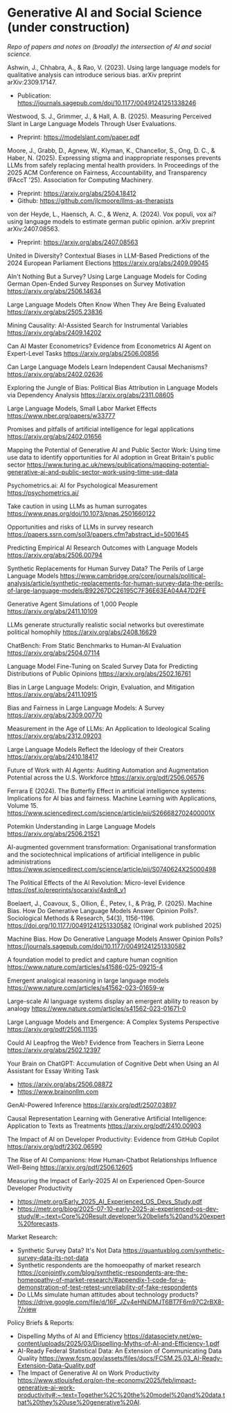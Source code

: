 # Generative AI and Social Science (under construction)
*Repo of papers and notes on (broadly) the intersection of AI and social science.*

Ashwin, J., Chhabra, A., & Rao, V. (2023). Using large language models for qualitative analysis can introduce serious bias. arXiv preprint arXiv:2309.17147. 
- Publication: https://journals.sagepub.com/doi/10.1177/00491241251338246

Westwood, S. J., Grimmer, J., & Hall, A. B. (2025). Measuring Perceived Slant in Large Language Models Through User Evaluations. 
- Preprint: https://modelslant.com/paper.pdf

Moore, J., Grabb, D., Agnew, W., Klyman, K., Chancellor, S., Ong, D. C., & Haber, N. (2025). Expressing stigma and inappropriate responses prevents LLMs from safely replacing mental health providers. In Proceedings of the 2025 ACM Conference on Fairness, Accountability, and Transparency (FAccT '25). Association for Computing Machinery.
- Preprint: https://arxiv.org/abs/2504.18412
- Github: https://github.com/jlcmoore/llms-as-therapists

von der Heyde, L., Haensch, A. C., & Wenz, A. (2024). Vox populi, vox ai? using language models to estimate german public opinion. arXiv preprint arXiv:2407.08563.
- Preprint: https://arxiv.org/abs/2407.08563

United in Diversity? Contextual Biases in LLM-Based Predictions of the 2024 European Parliament Elections
https://arxiv.org/abs/2409.09045

AIn't Nothing But a Survey? Using Large Language Models for Coding German Open-Ended Survey Responses on Survey Motivation
https://arxiv.org/abs/2506.14634

Large Language Models Often Know When They Are Being Evaluated
https://arxiv.org/abs/2505.23836

Mining Causality: AI-Assisted Search for Instrumental Variables
https://arxiv.org/abs/2409.14202

Can AI Master Econometrics? Evidence from Econometrics AI Agent on Expert-Level Tasks
https://arxiv.org/abs/2506.00856

Can Large Language Models Learn Independent Causal Mechanisms?
https://arxiv.org/abs/2402.02636

Exploring the Jungle of Bias: Political Bias Attribution in Language Models via Dependency Analysis
https://arxiv.org/abs/2311.08605

Large Language Models, Small Labor Market Effects
https://www.nber.org/papers/w33777

Promises and pitfalls of artificial intelligence for legal applications
https://arxiv.org/abs/2402.01656

Mapping the Potential of Generative AI and Public Sector Work: Using time use data to identify opportunities for AI adoption in Great Britain's public sector
https://www.turing.ac.uk/news/publications/mapping-potential-generative-ai-and-public-sector-work-using-time-use-data

Psychometrics.ai: AI for Psychological Measurement
https://psychometrics.ai/

Take caution in using LLMs as human surrogates
https://www.pnas.org/doi/10.1073/pnas.2501660122

Opportunities and risks of LLMs in survey research
https://papers.ssrn.com/sol3/papers.cfm?abstract_id=5001645

Predicting Empirical AI Research Outcomes with Language Models
https://arxiv.org/abs/2506.00794

Synthetic Replacements for Human Survey Data? The Perils of Large Language Models
https://www.cambridge.org/core/journals/political-analysis/article/synthetic-replacements-for-human-survey-data-the-perils-of-large-language-models/B92267DC26195C7F36E63EA04A47D2FE

Generative Agent Simulations of 1,000 People
https://arxiv.org/abs/2411.10109

LLMs generate structurally realistic social networks but overestimate political homophily
https://arxiv.org/abs/2408.16629

ChatBench: From Static Benchmarks to Human-AI Evaluation
https://arxiv.org/abs/2504.07114

Language Model Fine-Tuning on Scaled Survey Data for Predicting Distributions of Public Opinions
https://arxiv.org/abs/2502.16761

Bias in Large Language Models: Origin, Evaluation, and Mitigation
https://arxiv.org/abs/2411.10915

Bias and Fairness in Large Language Models: A Survey
https://arxiv.org/abs/2309.00770

Measurement in the Age of LLMs: An Application to Ideological Scaling
https://arxiv.org/abs/2312.09203

Large Language Models Reflect the Ideology of their Creators
https://arxiv.org/abs/2410.18417

Future of Work with AI Agents: Auditing Automation and Augmentation Potential across the U.S. Workforce
https://arxiv.org/pdf/2506.06576

Ferrara E (2024). The Butterfly Effect in artificial intelligence systems: Implications for AI bias and fairness. Machine Learning with Applications, Volume 15.
https://www.sciencedirect.com/science/article/pii/S266682702400001X

Potemkin Understanding in Large Language Models
https://arxiv.org/abs/2506.21521

AI-augmented government transformation: Organisational transformation and the sociotechnical implications of artificial intelligence in public administrations
https://www.sciencedirect.com/science/article/pii/S0740624X25000498

The Political Effects of the AI Revolution: Micro-level Evidence
https://osf.io/preprints/socarxiv/4xdn8_v1

Boelaert, J., Coavoux, S., Ollion, É., Petev, I., & Präg, P. (2025). Machine Bias. How Do Generative Language Models Answer Opinion Polls?. Sociological Methods & Research, 54(3), 1156-1196. https://doi.org/10.1177/00491241251330582 (Original work published 2025)

Machine Bias. How Do Generative Language Models Answer Opinion Polls?
https://journals.sagepub.com/doi/10.1177/00491241251330582

A foundation model to predict and capture human cognition
https://www.nature.com/articles/s41586-025-09215-4

Emergent analogical reasoning in large language models
https://www.nature.com/articles/s41562-023-01659-w

Large-scale AI language systems display an emergent ability to reason by analogy
https://www.nature.com/articles/s41562-023-01671-0

Large Language Models and Emergence: A Complex Systems Perspective
https://arxiv.org/pdf/2506.11135

Could AI Leapfrog the Web? Evidence from Teachers in Sierra Leone
https://arxiv.org/abs/2502.12397

Your Brain on ChatGPT: Accumulation of Cognitive Debt when Using an AI Assistant for Essay Writing Task
- https://arxiv.org/abs/2506.08872
- https://www.brainonllm.com

GenAI-Powered Inference
https://arxiv.org/pdf/2507.03897

Causal Representation Learning with Generative Artificial Intelligence: Application to Texts as Treatments
https://arxiv.org/pdf/2410.00903

The Impact of AI on Developer Productivity: Evidence from GitHub Copilot
https://arxiv.org/pdf/2302.06590

The Rise of AI Companions: How Human-Chatbot Relationships Influence Well-Being
https://arxiv.org/pdf/2506.12605

Measuring the Impact of Early-2025 AI on Experienced Open-Source Developer Productivity
- https://metr.org/Early_2025_AI_Experienced_OS_Devs_Study.pdf
- https://metr.org/blog/2025-07-10-early-2025-ai-experienced-os-dev-study/#:~:text=Core%20Result,developer%20beliefs%20and%20expert%20forecasts.

Market Research:
- Synthetic Survey Data? It's Not Data https://quantuxblog.com/synthetic-survey-data-its-not-data
- Synthetic respondents are the homoeopathy of market research https://conjointly.com/blog/synthetic-respondents-are-the-homeopathy-of-market-research/#appendix-1-code-for-a-demonstration-of-test-retest-unreliability-of-fake-respondents
- Do LLMs simulate human attitudes about technology products? https://drive.google.com/file/d/16F_JZv4eHNiDMJT6BT7F6m97C2rBX8-7/view

Policy Briefs & Reports:
- Dispelling Myths of AI and Efficiency https://datasociety.net/wp-content/uploads/2025/03/Dispelling-Myths-of-AI-and-Efficiency-1.pdf
- AI-Ready Federal Statistical Data: An Extension of Communicating Data Quality https://www.fcsm.gov/assets/files/docs/FCSM.25.03_AI-Ready-Extension-Data-Quality.pdf
- The Impact of Generative AI on Work Productivity
 https://www.stlouisfed.org/on-the-economy/2025/feb/impact-generative-ai-work-productivity#:~:text=Together%2C%20the%20model%20and%20data,that%20they%20use%20generative%20AI.
